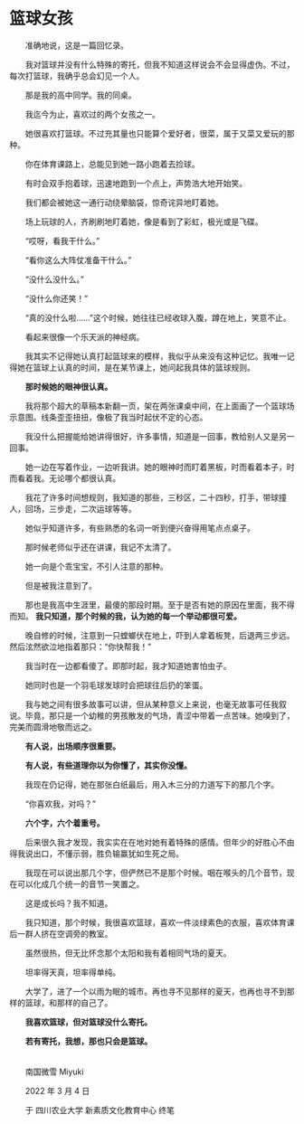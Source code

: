 # 篮球女孩

　　准确地说，这是一篇回忆录。

　　我对篮球并没有什么特殊的寄托，但我不知道这样说会不会显得虚伪。不过，每次打篮球，我确乎总会幻见一个人。

　　那是我的高中同学。我的同桌。

　　我迄今为止，喜欢过的两个女孩之一。

　　她很喜欢打篮球。不过充其量也只能算个爱好者，很菜，属于又菜又爱玩的那种。

　　你在体育课路上，总能见到她一路小跑着去捡球。

　　有时会双手抱着球，迅速地跑到一个点上，声势浩大地开始笑。

　　我们都会被她这一通行动绕晕脑袋，惊奇诧异地盯着她。

　　场上玩球的人，齐刷刷地盯着她，像是看到了彩虹，极光或是飞碟。

　　“哎呀，看我干什么。”

　　“看你这么大阵仗准备干什么。”

　　“没什么没什么。”

　　“没什么你还笑！”

　　“真的没什么啦……”这个时候，她往往已经收球入腹，蹲在地上，笑意不止。

　　看起来很像一个乐天派的神经病。

　　我其实不记得她认真打起篮球来的模样，我似乎从来没有这种记忆。我唯一记得她在篮球上认真的时间，是在某节课上，她问起我具体的篮球规则。

　　**那时候她的眼神很认真。**

　　我将那个超大的草稿本新翻一页，架在两张课桌中间，在上面画了一个篮球场示意图。线条歪歪扭扭，像极了我当时起伏不定的心态。

　　我没什么把握能给她讲得很好，许多事情，知道是一回事，教给别人又是另一回事。

　　她一边在写着作业，一边听我讲。她的眼神时而盯着黑板，时而看着本子，时而看着我。无论哪个都很认真。

　　我花了许多时间想规则，我知道的那些，三秒区，二十四秒，打手，带球撞人，回场，三步走，二次运球等等。

　　她似乎知道许多，有些熟悉的名词一听到便兴奋得用笔点点桌子。

　　那时候老师似乎还在讲课，我记不太清了。

　　她一向是个乖宝宝，不引人注意的那种。

　　但是被我注意到了。

　　那也是我高中生涯里，最傻的那段时期。至于是否有她的原因在里面，我不得而知。 **我只知道，那个时候的我，认为她的每一个举动都很可爱。**

　　晚自修的时候，注意到一只螳螂伏在地上，吓到人拿着板凳，后退两三步远。然后泫然欲泣地指着那只：“你快帮我！”

　　我当时在一边都看傻了。即那时起，我才知道她害怕虫子。

　　她同时也是一个羽毛球发球时会把球往后扔的笨蛋。

　　我与她之间有很多故事可以讲，但从某种意义上来说，也毫无故事可任我叙说。毕竟，那只是一个幼稚的男孩散发的气场，青涩中带着一点苦味。她嗅到了，完美而圆滑地敬而远之。

　　**有人说，出场顺序很重要。**

　　**有人说，有些道理你以为你懂了，其实你没懂。**

　　我现在仍记得，她在那张白纸最后，用入木三分的力道写下的那几个字。

　　“你喜欢我，对吗？”

　　**六个字，六个着重号。**

　　后来很久我才发现，我实实在在地对她有着特殊的感情。但年少的好胜心不由得我说出口，不懂示弱，胜负输赢犹如生死之局。

　　我现在可以说出那几个字，但俨然已不是那个时候。咽在喉头的几个音节，现在可以化成几个统一的音节一笑置之。

　　这是成长吗？我不知道。

　　我只知道，那个时候，我很喜欢篮球，喜欢一件淡绿素色的衣服，喜欢体育课后一群人挤在空调旁的教室。

　　虽然很热，但无比怀念那个太阳和我有着相同气场的夏天。

　　坦率得天真，坦率得单纯。

　　大学了，进了一个以雨为眠的城市。再也寻不见那样的夏天，也再也寻不到那样的篮球，和那样的自己了。

　　**我喜欢篮球，但对篮球没什么寄托。**

　　**若有寄托，我想，那也只会是篮球。**



　　<br>　　南国微雪 Miyuki

　　2022 年 3 月 4 日

　　于 四川农业大学 新素质文化教育中心 终笔

